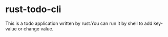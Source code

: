 # rust-todo-cli
This is a todo application written by rust.You can run it by shell to add key-value or change value.
